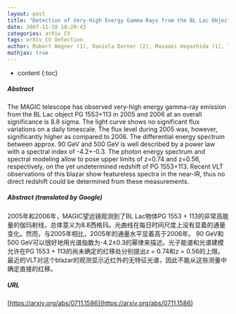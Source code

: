 ```yaml
---
layout: post
title: "Detection of Very-High Energy Gamma-Rays from the BL Lac Object PG 1553+113 with the MAGIC Telescope"
date: 2007-11-10 18:29:43
categories: arXiv_CV
tags: arXiv_CV Detection
author: Robert Wagner (1), Daniela Dorner (2), Masaaki Hayashida (1), Thomas Hengstebeck (3), Daniel Kranich (4), Daniel Mazin (1), Diego Tescaro (5), for the MAGIC Collaboration, Nina Nowak (6) ((1) MPI für Physik, München, Germany, (2) Universität Würzburg, Germany, (3) Humboldt-Universität zu Berlin, Germany, (4) ETH Zurich, Switzerland, (5) IFAE, Barcelona, Spain, (6) MPI für extraterrestrische Physik, Garching, Germany)
mathjax: true
---
```


* content
{:toc}

##### Abstract
The MAGIC telescope has observed very-high energy gamma-ray emission from the BL Lac object PG 1553+113 in 2005 and 2006 at an overall significance is 8.8 sigma. The light curve shows no significant flux variations on a daily timescale. The flux level during 2005 was, however, significantly higher as compared to 2006. The differential energy spectrum between approx. 90 GeV and 500 GeV is well described by a power law with a spectral index of -4.2+-0.3. The photon energy spectrum and spectral modeling allow to pose upper limits of z=0.74 and z=0.56, respectively, on the yet undetermined redshift of PG 1553+113. Recent VLT observations of this blazar show featureless spectra in the near-IR, thus no direct redshift could be determined from these measurements.

##### Abstract (translated by Google)
2005年和2006年，MAGIC望远镜观测到了BL Lac物体PG 1553 + 113的非常高能量的伽玛射线，总体意义为8.8西格玛。光曲线在每日时间尺度上没有显着的通量变化。然而，与2005年相比，2005年的通量水平显着高于2006年。 90 GeV和500 GeV可以很好地用光谱指数为-4.2±0.3的幂律来描述。光子能谱和光谱建模允许在PG 1553 + 113的尚未确定的红移处分别提出z = 0.74和z = 0.56的上限。最近的VLT对这个blazar的观测显示近红外的无特征光谱，因此不能从这些测量中确定直接的红移。

##### URL
[https://arxiv.org/abs/0711.1586](https://arxiv.org/abs/0711.1586)

